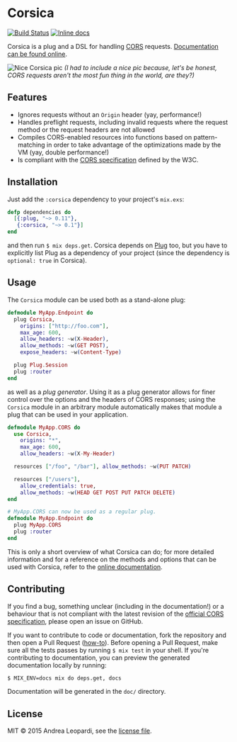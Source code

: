 # Corsica

[![Build Status](https://travis-ci.org/whatyouhide/corsica.svg?branch=master&style=flat-square)](https://travis-ci.org/whatyouhide/corsica)
[![Inline docs](http://inch-ci.org/github/whatyouhide/corsica.svg?branch=master)](http://inch-ci.org/github/whatyouhide/corsica)

Corsica is a plug and a DSL for handling [CORS][cors-wiki] requests.
[Documentation can be found online][docs].

![Nice Corsica pic][image]
*(I had to include a nice pic because, let's be honest, CORS requests aren't the
most fun thing in the world, are they?)*

## Features

* Ignores requests without an `Origin` header (yay, performance!)
* Handles preflight requests, including invalid requests where the request
    method or the request headers are not allowed
* Compiles CORS-enabled resources into functions based on pattern-matching in
    order to take advantage of the optimizations made by the VM (yay, double
    performance!)
* Is compliant with the [CORS specification][cors-spec] defined by the W3C.

## Installation

Just add the `:corsica` dependency to your project's `mix.exs`:

```elixir
defp dependencies do
  [{:plug, "~> 0.11"},
   {:corsica, "~> 0.1"}]
end
```

and then run `$ mix deps.get`. Corsica depends on [Plug][plug] too, but you have
to explicitly list Plug as a dependency of your project (since the dependency is
`optional: true` in Corsica).

## Usage

The `Corsica` module can be used both as a stand-alone plug:

```elixir
defmodule MyApp.Endpoint do
  plug Corsica,
    origins: ["http://foo.com"],
    max_age: 600,
    allow_headers: ~w(X-Header),
    allow_methods: ~w(GET POST),
    expose_headers: ~w(Content-Type)

  plug Plug.Session
  plug :router
end
```

as well as a *plug generator*. Using it as a plug generator allows for finer
control over the options and the headers of CORS responses; using the `Corsica`
module in an arbitrary module automatically makes that module a plug that can be
used in your application.

```elixir
defmodule MyApp.CORS do
  use Corsica,
    origins: "*",
    max_age: 600,
    allow_headers: ~w(X-My-Header)

  resources ["/foo", "/bar"], allow_methods: ~w(PUT PATCH)

  resources ["/users"],
    allow_credentials: true,
    allow_methods: ~w(HEAD GET POST PUT PATCH DELETE)
end

# MyApp.CORS can now be used as a regular plug.
defmodule MyApp.Endpoint do
  plug MyApp.CORS
  plug :router
end
```

This is only a short overview of what Corsica can do; for more detailed
information and for a reference on the methods and options that can be used with
Corsica, refer to the [online documentation][docs].

## Contributing

If you find a bug, something unclear (including in the documentation!) or a
behaviour that is not compliant with the latest revision of the
[official CORS specification][cors-spec], please open an issue on GitHub.

If you want to contribute to code or documentation, fork the repository and then
open a Pull Request
([how-to](https://help.github.com/articles/using-pull-requests/)). Before
opening a Pull Request, make sure all the tests passes by running `$ mix test`
in your shell. If you're contributing to documentation, you can preview the
generated documentation locally by running:

```bash
$ MIX_ENV=docs mix do deps.get, docs
```

Documentation will be generated in the `doc/` directory.

## License

MIT &copy; 2015 Andrea Leopardi, see the [license file](LICENSE.txt).

[image]: http://i.imgur.com/n2DZpEU.jpg
[docs]: https://hexdocs.pm/corsica
[cors-wiki]: http://en.wikipedia.org/wiki/Cross-origin_resource_sharing
[cors-spec]: http://www.w3.org/TR/cors
[plug]: https://github.com/elixir-lang/plug
